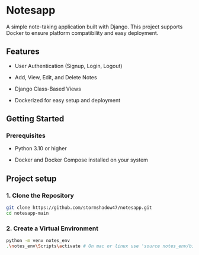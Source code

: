 # Notesapp

A simple note-taking application built with Django. This project supports Docker to ensure platform compatibility and easy deployment.

## Features

- User Authentication (Signup, Login, Logout)

- Add, View, Edit, and Delete Notes

- Django Class-Based Views

- Dockerized for easy setup and deployment

## Getting Started
### Prerequisites

- Python 3.10 or higher

- Docker and Docker Compose installed on your system

## Project setup
### 1. Clone the Repository

```bash
git clone https://github.com/stormshadow47/notesapp.git
cd notesapp-main

```

### 2. Create a Virtual Environment

```bash
python -m venv notes_env
.\notes_env\Scripts\activate # On mac or linux use 'source notes_env/bin/activate'

```



